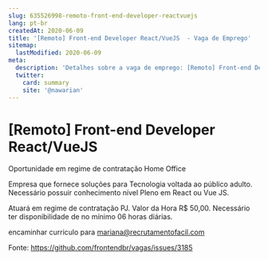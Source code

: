 ```yaml
---
slug: 635526998-remoto-front-end-developer-reactvuejs
lang: pt-br
createdAt: 2020-06-09
title: '[Remoto] Front-end Developer React/VueJS  - Vaga de Emprego'
sitemap:
  lastModified: 2020-06-09
meta:
  description: 'Detalhes sobre a vaga de emprego: [Remoto] Front-end Developer React/VueJS '
  twitter:
    card: summary
    site: '@nawarian'
---
```


# [Remoto] Front-end Developer React/VueJS 

Oportunidade em regime de contratação Home Office

Empresa que fornece soluções para Tecnologia voltada ao público adulto.
Necessário possuir conhecimento nível Pleno em React ou Vue JS.

Atuará em regime de contratação PJ. Valor da Hora R$ 50,00.
Necessário ter disponibilidade de no mínimo 06 horas diárias.

encaminhar curriculo para mariana@recrutamentofacil.com

Fonte: https://github.com/frontendbr/vagas/issues/3185